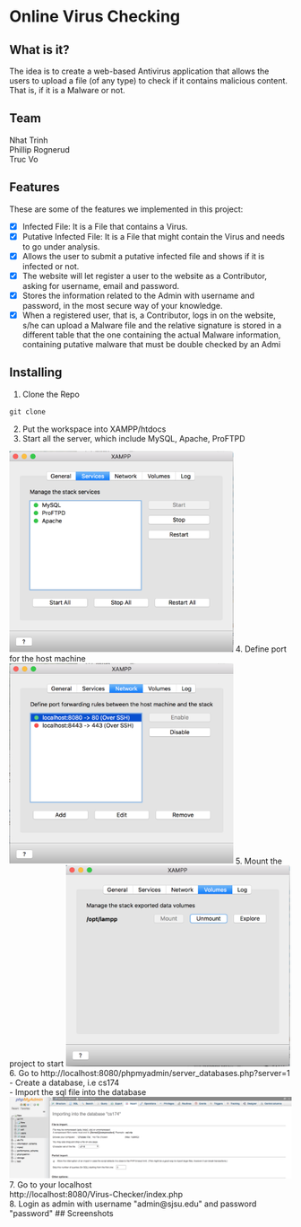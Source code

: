 # Online Virus Checking 

## What is it?
The idea is to create a web-based Antivirus application that allows the users to upload a file (of any type) to check if it contains malicious content. That is, if it is a Malware or not. 

## Team
Nhat Trinh <br/>
Phillip Rognerud <br/>
Truc Vo <br/>

## Features
These are some of the features we implemented in this project:
- [x] Infected File: It is a File that contains a Virus.
- [x] Putative Infected File: It is a File that might contain the Virus and needs to go under analysis.
- [x] Allows the user to submit a putative infected file and shows if it is infected or not.
- [x] The website will let register a user to the website as a Contributor, asking for username, email and password.
- [x] Stores the information related to the Admin with username and password, in the most secure way of your knowledge.
- [x] When a registered user, that is, a Contributor, logs in on the website, s/he can upload a Malware file and the relative signature is stored in a different table that the one containing the actual Malware information, containing putative malware that must be double checked by an Admi

## Installing
1. Clone the Repo
```javascript
git clone
```
2. Put the workspace into XAMPP/htdocs
3. Start all the server, which include MySQL, Apache, ProFTPD
<img src= "https://github.com/NhatTrinh/Virus-Checker/blob/master/img/server.png" width="400px"/>
4. Define port for the host machine
<img src= "https://github.com/NhatTrinh/Virus-Checker/blob/master/img/port.png" width="400px"/>
5. Mount the project to start 
<img src= "https://github.com/NhatTrinh/Virus-Checker/blob/master/img/mount.png" width="400px"/>
6. Go to http://localhost:8080/phpmyadmin/server_databases.php?server=1 <br/>
- Create a database, i.e cs174 <br/>
- Import the sql file into the database <br/>
    <img src= "https://github.com/NhatTrinh/Virus-Checker/blob/master/img/import.png" width="600px"/>
7. Go to your localhost <br/> http://localhost:8080/Virus-Checker/index.php <br/>
8. Login as admin with username "admin@sjsu.edu" and password "password"
## Screenshots

